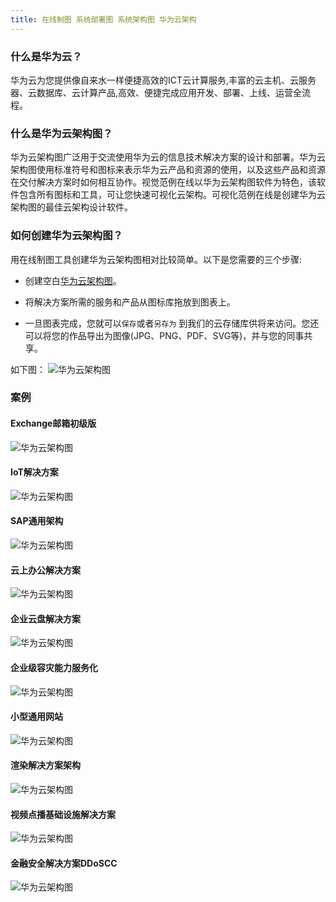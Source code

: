```yaml
---
title: 在线制图 系统部署图 系统架构图 华为云架构
---
```

### 什么是华为云？

华为云为您提供像自来水一样便捷高效的ICT云计算服务,丰富的云主机、云服务器、云数据库、云计算产品,高效、便捷完成应用开发、部署、上线、运营全流程。

### 什么是华为云架构图？

华为云架构图广泛用于交流使用华为云的信息技术解决方案的设计和部署。华为云架构图使用标准符号和图标来表示华为云产品和资源的使用，以及这些产品和资源在交付解决方案时如何相互协作。视觉范例在线以华为云架构图软件为特色，该软件包含所有图标和工具，可让您快速可视化云架构。可视化范例在线是创建华为云架构图的最佳云架构设计软件。

### 如何创建华为云架构图？

用在线制图工具创建华为云架构图相对比较简单。以下是您需要的三个步骤:


- 创建空白[华为云架构图](https://www.freedgo.com/draw-index.html?libs=huawei;general;basic;arrows2 "华为云架构图")。 

- 将解决方案所需的服务和产品从图标库拖放到图表上。

- 一旦图表完成，您就可以`保存`或者`另存为` 到我们的云存储库供将来访问。您还可以将您的作品导出为图像(JPG、PNG、PDF、SVG等)，并与您的同事共享。

如下图：
![华为云架构图](/public/themes/freedgo/huawei.png "华为云架构图")



### 案例

#### Exchange邮箱初级版
![华为云架构图](/public/themes/freedgo/huawei/Exchange邮箱初级版.png "Exchange邮箱初级版")
#### IoT解决方案
![华为云架构图](/public/themes/freedgo/huawei/IoT解决方案.png "IoT解决方案")  
#### SAP通用架构
![华为云架构图](/public/themes/freedgo/huawei/SAP通用架构.png "SAP通用架构")
#### 云上办公解决方案
![华为云架构图](/public/themes/freedgo/huawei/云上办公解决方案.png "云上办公解决方案")
#### 企业云盘解决方案
![华为云架构图](/public/themes/freedgo/huawei/企业云盘解决方案.png "企业云盘解决方案")
#### 企业级容灾能力服务化
![华为云架构图](/public/themes/freedgo/huawei/企业级容灾能力服务化.png "企业级容灾能力服务化")
#### 小型通用网站
![华为云架构图](/public/themes/freedgo/huawei/小型通用网站.png "小型通用网站")
#### 渲染解决方案架构
![华为云架构图](/public/themes/freedgo/huawei/渲染解决方案架构.png "渲染解决方案架构")
#### 视频点播基础设施解决方案
![华为云架构图](/public/themes/freedgo/huawei/视频点播基础设施解决方案.png "视频点播基础设施解决方案")
#### 金融安全解决方案DDoSCC
![华为云架构图](/public/themes/freedgo/huawei/金融安全解决方案DDoSCC.png "金融安全解决方案DDoSCC")

 
